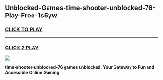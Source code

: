 
## Unblocked-Games-time-shooter-unblocked-76-Play-Free-1s5yw
<h3>
<a href="https://premium76.site?title=time-shooter-unblocked-76&ref=20M">CLICK TO PLAY</a></h3>
<hr>

<h3>
<a href="https://premium76.site?title=time-shooter-unblocked-76&ref=20M">CLICK 2 PLAY</a>
  
</h3>

<a href="https://premium76.site?title=time-shooter-unblocked-76&ref=19M"><img src="https://clearcache.store/games.png"></a>


**time-shooter-unblocked-76 games unblocked: Your Gateway to Fun and Accessible Online Gaming**
